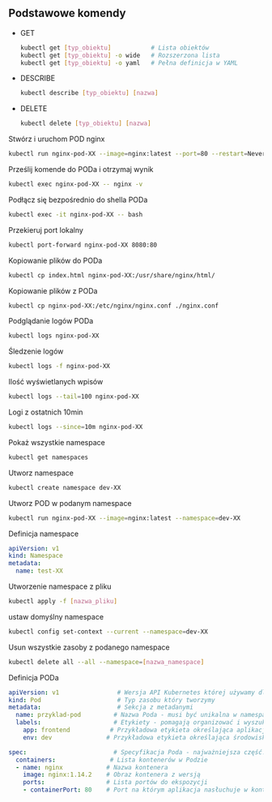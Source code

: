 Podstawowe komendy
--------

* GET
  ```bash
  kubectl get [typ_obiektu]           # Lista obiektów
  kubectl get [typ_obiektu] -o wide   # Rozszerzona lista
  kubectl get [typ_obiektu] -o yaml   # Pełna definicja w YAML
  ```
* DESCRIBE
  ```bash
  kubectl describe [typ_obiektu] [nazwa]
  ```
* DELETE 
  ```bash
  kubectl delete [typ_obiektu] [nazwa]
  ```

Stwórz i uruchom POD nginx
```bash
kubectl run nginx-pod-XX --image=nginx:latest --port=80 --restart=Never
```

Prześlij komende do PODa i otrzymaj wynik
```bash
kubectl exec nginx-pod-XX -- nginx -v
```

Podłącz się bezpośrednio do shella PODa
```bash
kubectl exec -it nginx-pod-XX -- bash
```

Przekieruj port lokalny
```bash
kubectl port-forward nginx-pod-XX 8080:80
```

Kopiowanie plików do PODa
```bash
kubectl cp index.html nginx-pod-XX:/usr/share/nginx/html/
```

Kopiowanie plików z PODa
```bash
kubectl cp nginx-pod-XX:/etc/nginx/nginx.conf ./nginx.conf
```

Podglądanie logów PODa
```bash
kubectl logs nginx-pod-XX
```

Śledzenie logów
```bash
kubectl logs -f nginx-pod-XX
```

Ilość wyświetlanych wpisów
```bash
kubectl logs --tail=100 nginx-pod-XX
```

Logi z ostatnich 10min
```bash
kubectl logs --since=10m nginx-pod-XX
```

Pokaż wszystkie namespace
```bash
kubectl get namespaces
```

Utworz namespace
```bash
kubectl create namespace dev-XX
```

Utworz POD w podanym namespace
```bash
kubectl run nginx-pod-XX --image=nginx:latest --namespace=dev-XX
```

Definicja namespace
```yaml
apiVersion: v1
kind: Namespace
metadata:
  name: test-XX
```

Utworzenie namespace z pliku
```bash
kubectl apply -f [nazwa_pliku]
```

ustaw domyślny namespace
```bash
kubectl config set-context --current --namespace=dev-XX
```

Usun wszystkie zasoby z podanego namespace
```bash
kubectl delete all --all --namespace=[nazwa_namespace]
```

Definicja PODa
```yaml
apiVersion: v1                # Wersja API Kubernetes której używamy dla Poda
kind: Pod                     # Typ zasobu który tworzymy
metadata:                     # Sekcja z metadanymi
  name: przyklad-pod         # Nazwa Poda - musi być unikalna w namespace
  labels:                    # Etykiety - pomagają organizować i wyszukiwać Pody
    app: frontend           # Przykładowa etykieta określająca aplikację
    env: dev               # Przykładowa etykieta określająca środowisko

spec:                        # Specyfikacja Poda - najważniejsza część!
  containers:               # Lista kontenerów w Podzie
  - name: nginx            # Nazwa kontenera
    image: nginx:1.14.2    # Obraz kontenera z wersją
    ports:                 # Lista portów do ekspozycji
    - containerPort: 80    # Port na którym aplikacja nasłuchuje w kontenerze
```